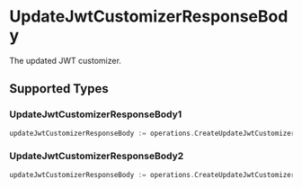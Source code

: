 # UpdateJwtCustomizerResponseBody

The updated JWT customizer.


## Supported Types

### UpdateJwtCustomizerResponseBody1

```go
updateJwtCustomizerResponseBody := operations.CreateUpdateJwtCustomizerResponseBodyUpdateJwtCustomizerResponseBody1(operations.UpdateJwtCustomizerResponseBody1{/* values here */})
```

### UpdateJwtCustomizerResponseBody2

```go
updateJwtCustomizerResponseBody := operations.CreateUpdateJwtCustomizerResponseBodyUpdateJwtCustomizerResponseBody2(operations.UpdateJwtCustomizerResponseBody2{/* values here */})
```

